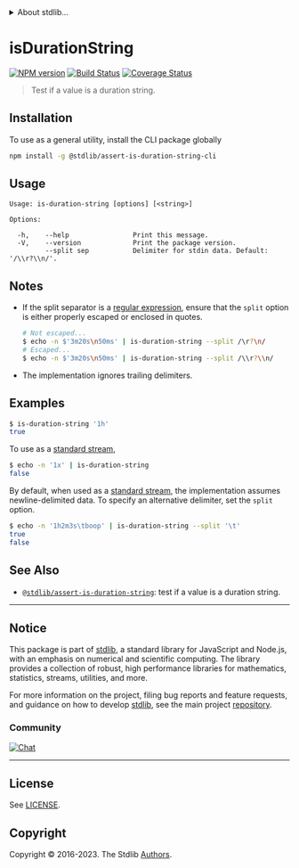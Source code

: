 <!--

@license Apache-2.0

Copyright (c) 2022 The Stdlib Authors.

Licensed under the Apache License, Version 2.0 (the "License");
you may not use this file except in compliance with the License.
You may obtain a copy of the License at

   http://www.apache.org/licenses/LICENSE-2.0

Unless required by applicable law or agreed to in writing, software
distributed under the License is distributed on an "AS IS" BASIS,
WITHOUT WARRANTIES OR CONDITIONS OF ANY KIND, either express or implied.
See the License for the specific language governing permissions and
limitations under the License.

-->


<details>
  <summary>
    About stdlib...
  </summary>
  <p>We believe in a future in which the web is a preferred environment for numerical computation. To help realize this future, we've built stdlib. stdlib is a standard library, with an emphasis on numerical and scientific computation, written in JavaScript (and C) for execution in browsers and in Node.js.</p>
  <p>The library is fully decomposable, being architected in such a way that you can swap out and mix and match APIs and functionality to cater to your exact preferences and use cases.</p>
  <p>When you use stdlib, you can be absolutely certain that you are using the most thorough, rigorous, well-written, studied, documented, tested, measured, and high-quality code out there.</p>
  <p>To join us in bringing numerical computing to the web, get started by checking us out on <a href="https://github.com/stdlib-js/stdlib">GitHub</a>, and please consider <a href="https://opencollective.com/stdlib">financially supporting stdlib</a>. We greatly appreciate your continued support!</p>
</details>

# isDurationString

[![NPM version][npm-image]][npm-url] [![Build Status][test-image]][test-url] [![Coverage Status][coverage-image]][coverage-url] <!-- [![dependencies][dependencies-image]][dependencies-url] -->

> Test if a value is a duration string.











<section class="cli">



<section class="installation">

## Installation

To use as a general utility, install the CLI package globally

```bash
npm install -g @stdlib/assert-is-duration-string-cli
```

</section>

<!-- CLI usage documentation. -->

<section class="usage">

## Usage

```text
Usage: is-duration-string [options] [<string>]

Options:

  -h,    --help                Print this message.
  -V,    --version             Print the package version.
         --split sep           Delimiter for stdin data. Default: '/\\r?\\n/'.
```

</section>

<!-- /.usage -->

<!-- CLI usage notes. Make sure to keep an empty line after the `section` element and another before the `/section` close. -->

<section class="notes">

## Notes

-   If the split separator is a [regular expression][mdn-regexp], ensure that the `split` option is either properly escaped or enclosed in quotes.

    ```bash
    # Not escaped...
    $ echo -n $'3m20s\n50ms' | is-duration-string --split /\r?\n/
    # Escaped...
    $ echo -n $'3m20s\n50ms' | is-duration-string --split /\\r?\\n/
    ```

-   The implementation ignores trailing delimiters.

</section>

<!-- /.notes -->

<section class="examples">

## Examples

```bash
$ is-duration-string '1h'
true
```

To use as a [standard stream][standard-streams],

```bash
$ echo -n '1x' | is-duration-string
false
```

By default, when used as a [standard stream][standard-streams], the implementation assumes newline-delimited data. To specify an alternative delimiter, set the `split` option.

```bash
$ echo -n '1h2m3s\tboop' | is-duration-string --split '\t'
true
false
```

</section>

<!-- /.examples -->

</section>

<!-- /.cli -->

<!-- Section for related `stdlib` packages. Do not manually edit this section, as it is automatically populated. -->

<section class="related">

## See Also

-   <span class="package-name">[`@stdlib/assert-is-duration-string`][@stdlib/assert-is-duration-string]</span><span class="delimiter">: </span><span class="description">test if a value is a duration string.</span>


<!-- /.related -->

<!-- Section for all links. Make sure to keep an empty line after the `section` element and another before the `/section` close. -->


<section class="main-repo" >

* * *

## Notice

This package is part of [stdlib][stdlib], a standard library for JavaScript and Node.js, with an emphasis on numerical and scientific computing. The library provides a collection of robust, high performance libraries for mathematics, statistics, streams, utilities, and more.

For more information on the project, filing bug reports and feature requests, and guidance on how to develop [stdlib][stdlib], see the main project [repository][stdlib].

### Community

[![Chat][chat-image]][chat-url]

---

## License

See [LICENSE][stdlib-license].


## Copyright

Copyright &copy; 2016-2023. The Stdlib [Authors][stdlib-authors].

</section>

<!-- /.stdlib -->

<!-- Section for all links. Make sure to keep an empty line after the `section` element and another before the `/section` close. -->

<section class="links">

[npm-image]: http://img.shields.io/npm/v/@stdlib/assert-is-duration-string-cli.svg
[npm-url]: https://npmjs.org/package/@stdlib/assert-is-duration-string-cli

[test-image]: https://github.com/stdlib-js/assert-is-duration-string/actions/workflows/test.yml/badge.svg?branch=v0.1.0
[test-url]: https://github.com/stdlib-js/assert-is-duration-string/actions/workflows/test.yml?query=branch:v0.1.0

[coverage-image]: https://img.shields.io/codecov/c/github/stdlib-js/assert-is-duration-string/main.svg
[coverage-url]: https://codecov.io/github/stdlib-js/assert-is-duration-string?branch=main

<!--

[dependencies-image]: https://img.shields.io/david/stdlib-js/assert-is-duration-string.svg
[dependencies-url]: https://david-dm.org/stdlib-js/assert-is-duration-string/main

-->

[chat-image]: https://img.shields.io/gitter/room/stdlib-js/stdlib.svg
[chat-url]: https://app.gitter.im/#/room/#stdlib-js_stdlib:gitter.im

[stdlib]: https://github.com/stdlib-js/stdlib

[stdlib-authors]: https://github.com/stdlib-js/stdlib/graphs/contributors

[cli-section]: https://github.com/stdlib-js/assert-is-duration-string#cli
[cli-url]: https://github.com/stdlib-js/assert-is-duration-string/tree/cli
[@stdlib/assert-is-duration-string]: https://github.com/stdlib-js/assert-is-duration-string/tree/main

[umd]: https://github.com/umdjs/umd
[es-module]: https://developer.mozilla.org/en-US/docs/Web/JavaScript/Guide/Modules

[deno-url]: https://github.com/stdlib-js/assert-is-duration-string/tree/deno
[umd-url]: https://github.com/stdlib-js/assert-is-duration-string/tree/umd
[esm-url]: https://github.com/stdlib-js/assert-is-duration-string/tree/esm
[branches-url]: https://github.com/stdlib-js/assert-is-duration-string/blob/main/branches.md

[stdlib-license]: https://raw.githubusercontent.com/stdlib-js/assert-is-duration-string/main/LICENSE

[standard-streams]: https://en.wikipedia.org/wiki/Standard_streams

[mdn-regexp]: https://developer.mozilla.org/en-US/docs/Web/JavaScript/Guide/Regular_Expressions

<!-- <related-links> -->

<!-- </related-links> -->

</section>

<!-- /.links -->
